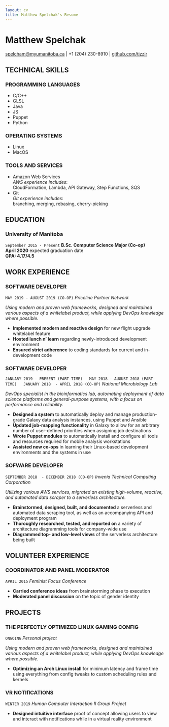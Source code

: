 ```yaml
---
layout: cv
title: Matthew Spelchak's Resume
---
```

# Matthew Spelchak

<div id="webaddress">
<a href="mailto:spelcham@myumanitoba.ca">spelcham@myumanitoba.ca</a>
| +1 (204) 230-8910
| <a href="https://www.github.com/tizzir">github.com/tizzir</a>
</div>

## TECHNICAL SKILLS

### **PROGRAMMING LANGUAGES**

- C/C++
- GLSL
- Java
- JS
- Puppet
- Python

### **OPERATING SYSTEMS**

- Linux
- MacOS

### **TOOLS AND SERVICES**

- Amazon Web Services  
  *AWS experience includes*:  
  CloudFormation, Lambda, API Gateway, Step Functions, SQS
- Git  
  *Git experience includes*:  
  branching, merging, rebasing, cherry-picking

## EDUCATION

### University of Manitoba
`September 2015 - Present`
**B.Sc. Computer Science Major (Co-op)**  
**April 2020** expected graduation date  
**GPA: 4.17/4.5**

## WORK EXPERIENCE

### **SOFTWARE DEVELOPER**  
`MAY 2019 - AUGUST 2019 (CO-OP)`
*Priceline Partner Network*

*Using modern and proven web frameworks, designed and maintained
various aspects of a whitelabel product, while applying DevOps
knowledge where possible.*

- **Implemented modern and reactive design** for new flight upgrade
  whitelabel feature
- **Hosted lunch n’ learn** regarding newly-introduced development
  environment
- **Ensured strict adherence** to coding standards for current and
  in-development code

### **SOFTWARE DEVELOPER**  
`JANUARY 2019 - PRESENT (PART-TIME)  
MAY 2018 - AUGUST 2018 (PART-TIME)  
JANUARY 2018  - APRIL 2018 (CO-OP)`
*National Microbiology Lab*  

*DevOps specialist in the bioinformatics lab, automating deployment of
data science platforms and general-purpose systems,  with a focus on
performance and reliability.*

- **Designed a system** to automatically deploy and manage production-grade
  Galaxy data analysis instances, using Puppet and Ansible
- **Updated job-mapping functionality** in Galaxy to allow for an arbitrary
  number of user-defined priorities when assigning job destinations
- **Wrote Puppet modules** to automatically install and configure all tools
  and resources required for mobile analysis workstations
- **Assisted new co-ops**  in learning their Linux-based development
  environments  and the systems in use

### **SOFWARE DEVELOPER**  
`SEPTEMBER 2018  - DECEMBER 2018 (CO-OP)`
*Invenia Technical Computing Corporation*  

*Utilizing various AWS services, migrated an existing high-volume,
reactive, and automated data scraper to a serverless architecture.*

- **Brainstormed, designed, built, and documented** a serverless and
  automated data scraping tool, as well as an accompanying API and
deployment program
- **Thoroughly researched, tested, and reported on** a variety of
  architecture diagramming  tools for company-wide use
- **Diagrammed top- and low-level views** of the serverless architecture
  being built

## VOLUNTEER EXPERIENCE

### **COORDINATOR AND PANEL MODERATOR**
`APRIL 2015`
*Feminist Focus Conference*

- **Carried conference ideas** from brainstorming phase to execution
- **Moderated panel discussion** on the topic of gender identity

## PROJECTS


### **THE PERFECTLY OPTIMIZED LINUX GAMING CONFIG**  
`ONGOING`
*Personal project*  

*Using modern and proven web frameworks, designed and maintained
various aspects of a whitelabel product, while applying DevOps
knowledge where possible.*

- **Optimizing an Arch Linux install** for minimum latency and frame
  time using everything from config tweaks to custom scheduling rules and
  kernels

### **VR NOTIfICATIONS**  
`WINTER 2019`
*Human Computer Interaction II Group Project*  

- **Designed intuitive interface** proof of concept allowing users to
  view and interact with notifications while in a virtual reality environment
